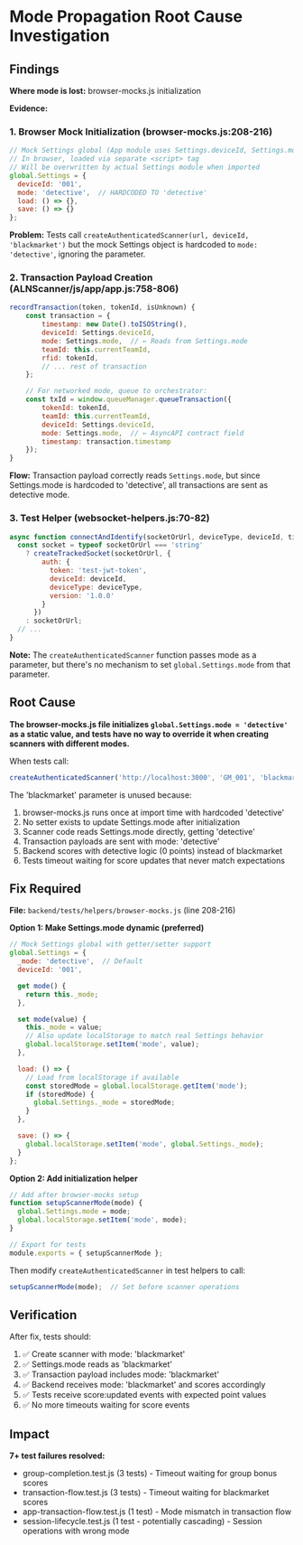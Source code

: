 # Mode Propagation Root Cause Investigation

## Findings

**Where mode is lost:** browser-mocks.js initialization

**Evidence:**

### 1. Browser Mock Initialization (browser-mocks.js:208-216)
```javascript
// Mock Settings global (App module uses Settings.deviceId, Settings.mode)
// In browser, loaded via separate <script> tag
// Will be overwritten by actual Settings module when imported
global.Settings = {
  deviceId: '001',
  mode: 'detective',  // HARDCODED TO 'detective'
  load: () => {},
  save: () => {}
};
```

**Problem:** Tests call `createAuthenticatedScanner(url, deviceId, 'blackmarket')` but the mock Settings object is hardcoded to `mode: 'detective'`, ignoring the parameter.

### 2. Transaction Payload Creation (ALNScanner/js/app/app.js:758-806)
```javascript
recordTransaction(token, tokenId, isUnknown) {
    const transaction = {
        timestamp: new Date().toISOString(),
        deviceId: Settings.deviceId,
        mode: Settings.mode,  // ← Reads from Settings.mode
        teamId: this.currentTeamId,
        rfid: tokenId,
        // ... rest of transaction
    };

    // For networked mode, queue to orchestrator:
    const txId = window.queueManager.queueTransaction({
        tokenId: tokenId,
        teamId: this.currentTeamId,
        deviceId: Settings.deviceId,
        mode: Settings.mode,  // ← AsyncAPI contract field
        timestamp: transaction.timestamp
    });
}
```

**Flow:** Transaction payload correctly reads `Settings.mode`, but since Settings.mode is hardcoded to 'detective', all transactions are sent as detective mode.

### 3. Test Helper (websocket-helpers.js:70-82)
```javascript
async function connectAndIdentify(socketOrUrl, deviceType, deviceId, timeout = 5000) {
  const socket = typeof socketOrUrl === 'string'
    ? createTrackedSocket(socketOrUrl, {
        auth: {
          token: 'test-jwt-token',
          deviceId: deviceId,
          deviceType: deviceType,
          version: '1.0.0'
        }
      })
    : socketOrUrl;
  // ...
}
```

**Note:** The `createAuthenticatedScanner` function passes mode as a parameter, but there's no mechanism to set `global.Settings.mode` from that parameter.

## Root Cause

**The browser-mocks.js file initializes `global.Settings.mode = 'detective'` as a static value, and tests have no way to override it when creating scanners with different modes.**

When tests call:
```javascript
createAuthenticatedScanner('http://localhost:3000', 'GM_001', 'blackmarket')
```

The 'blackmarket' parameter is unused because:
1. browser-mocks.js runs once at import time with hardcoded 'detective'
2. No setter exists to update Settings.mode after initialization
3. Scanner code reads Settings.mode directly, getting 'detective'
4. Transaction payloads are sent with mode: 'detective'
5. Backend scores with detective logic (0 points) instead of blackmarket
6. Tests timeout waiting for score updates that never match expectations

## Fix Required

**File:** `backend/tests/helpers/browser-mocks.js` (line 208-216)

**Option 1: Make Settings.mode dynamic (preferred)**
```javascript
// Mock Settings global with getter/setter support
global.Settings = {
  _mode: 'detective',  // Default
  deviceId: '001',

  get mode() {
    return this._mode;
  },

  set mode(value) {
    this._mode = value;
    // Also update localStorage to match real Settings behavior
    global.localStorage.setItem('mode', value);
  },

  load: () => {
    // Load from localStorage if available
    const storedMode = global.localStorage.getItem('mode');
    if (storedMode) {
      global.Settings._mode = storedMode;
    }
  },

  save: () => {
    global.localStorage.setItem('mode', global.Settings._mode);
  }
};
```

**Option 2: Add initialization helper**
```javascript
// Add after browser-mocks setup
function setupScannerMode(mode) {
  global.Settings.mode = mode;
  global.localStorage.setItem('mode', mode);
}

// Export for tests
module.exports = { setupScannerMode };
```

Then modify `createAuthenticatedScanner` in test helpers to call:
```javascript
setupScannerMode(mode);  // Set before scanner operations
```

## Verification

After fix, tests should:
1. ✅ Create scanner with mode: 'blackmarket'
2. ✅ Settings.mode reads as 'blackmarket'
3. ✅ Transaction payload includes mode: 'blackmarket'
4. ✅ Backend receives mode: 'blackmarket' and scores accordingly
5. ✅ Tests receive score:updated events with expected point values
6. ✅ No more timeouts waiting for score events

## Impact

**7+ test failures resolved:**
- group-completion.test.js (3 tests) - Timeout waiting for group bonus scores
- transaction-flow.test.js (3 tests) - Timeout waiting for blackmarket scores
- app-transaction-flow.test.js (1 test) - Mode mismatch in transaction flow
- session-lifecycle.test.js (1 test - potentially cascading) - Session operations with wrong mode

